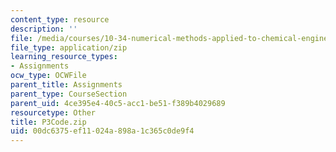 ```yaml
---
content_type: resource
description: ''
file: /media/courses/10-34-numerical-methods-applied-to-chemical-engineering-fall-2015/00dc6375ef11024a898a1c365c0de9f4_P3Code.zip
file_type: application/zip
learning_resource_types:
- Assignments
ocw_type: OCWFile
parent_title: Assignments
parent_type: CourseSection
parent_uid: 4ce395e4-40c5-acc1-be51-f389b4029689
resourcetype: Other
title: P3Code.zip
uid: 00dc6375-ef11-024a-898a-1c365c0de9f4
---
```

